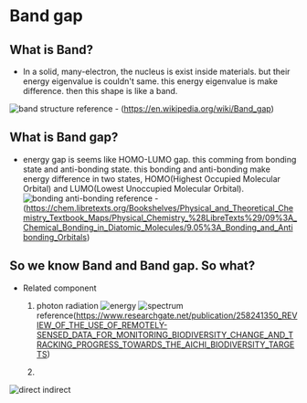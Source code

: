# Band gap

## What is **Band**?
  - In a solid, many-electron, the nucleus is exist inside materials. but their energy eigenvalue is couldn't same. this energy eigenvalue is make difference. then this shape is like a band.

![band structure](https://user-images.githubusercontent.com/64780986/174966299-a01b7f66-44ab-4f0a-b358-9d6ff838e21e.png)
reference - (https://en.wikipedia.org/wiki/Band_gap)

## What is **Band gap**?
  - energy gap is seems like HOMO-LUMO gap. this comming from bonding state and anti-bonding state. this bonding and anti-bonding make energy difference in two states, HOMO(Highest Occupied Molecular Orbital) and LUMO(Lowest Unoccupied Molecular Orbital).
![bonding anti-bonding](https://user-images.githubusercontent.com/64780986/174966706-334c15fb-1fe6-452d-b61f-13adfe54998d.jpg)
reference - (https://chem.libretexts.org/Bookshelves/Physical_and_Theoretical_Chemistry_Textbook_Maps/Physical_Chemistry_%28LibreTexts%29/09%3A_Chemical_Bonding_in_Diatomic_Molecules/9.05%3A_Bonding_and_Antibonding_Orbitals)


## So we know Band and Band gap. So what?
  - Related component
    1. photon radiation
    ![energy](https://user-images.githubusercontent.com/64780986/175063174-e73e8007-5300-40a7-961e-19373ff32e37.PNG)
    ![spectrum](https://user-images.githubusercontent.com/64780986/175063612-5e43f2c8-299e-449a-b029-56c16b3b211d.png)
    reference(https://www.researchgate.net/publication/258241350_REVIEW_OF_THE_USE_OF_REMOTELY-SENSED_DATA_FOR_MONITORING_BIODIVERSITY_CHANGE_AND_TRACKING_PROGRESS_TOWARDS_THE_AICHI_BIODIVERSITY_TARGETS)

    2.
![direct indirect](https://user-images.githubusercontent.com/64780986/174976971-2e2427a7-f968-4852-b6c4-00d371da7368.jpg)
